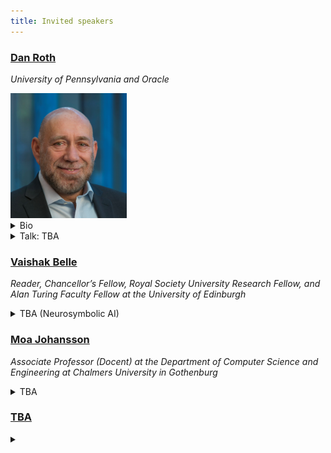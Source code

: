 ```yaml
---
title: Invited speakers
---
```


### [Dan Roth](https://www.cis.upenn.edu/~danroth/)
_University of Pennsylvania and Oracle_

<div style="text-align: left;">
  <a href="/"><img src="/images/dan_roth.jpg" height="200"/></a>
</div>

<details>
<summary>Bio</summary>

Dan Roth is the Eduardo D. Glandt Distinguished Professor at the Department of Computer and Information Science, University of Pennsylvania and the Chief AI Scientist at Oracle.
Until June 2024 Dan was a VP/Distinguished Scientist at AWS AI.
In his role at AWS Roth led over the last three years the scientific effort behind the first-generation Generative AI products from AWS, including Titan Models, Amazon Q efforts, and Bedrock, from inception until they became generally available. 
Dan is a Fellow of the AAAS, ACM, AAAI, and ACL.
In 2017, Dan was awarded the John McCarthy Award; he was recognized for ``for major conceptual and theoretical advances in the modeling of natural language understanding, machine learning, and reasoning''.
He has published broadly in natural language processing, machine learning, knowledge representation and reasoning, and learning theory, was the Editor-in-Chief of the Journal of Artificial Intelligence Research (JAIR) and has served as a Program Chair and Conference Chair for the major conferences in his research areas.
Roth has been involved in several startups; most recently he was a co-founder and chief scientist of NexLP, a startup that leverages the latest advances in Natural Language Processing, Cognitive Analytics, and Machine Learning in the legal and compliance domains.
NexLP was acquired by Reveal.
Dan received his B.A Summa cum laude in Mathematics from the Technion, Israel and his Ph.D. in Computer Science from Harvard University in 1995.
</details>

<details>
<summary>Talk: TBA</summary>

</details>


### [Vaishak Belle](http://www.vaishakbelle.org/about/)
_Reader, Chancellor’s Fellow, Royal Society University Research Fellow, and Alan Turing Faculty Fellow at the University of Edinburgh_

<details>
<summary>TBA (Neurosymbolic AI)</summary>
   
</details>

### [Moa Johansson](https://www.cse.chalmers.se/~jomoa/)
_Associate Professor (Docent) at the Department of Computer Science and Engineering at Chalmers University in Gothenburg_

<details>
<summary>TBA</summary>

</details>


### [TBA]()


<details><summary></summary>

</details>

